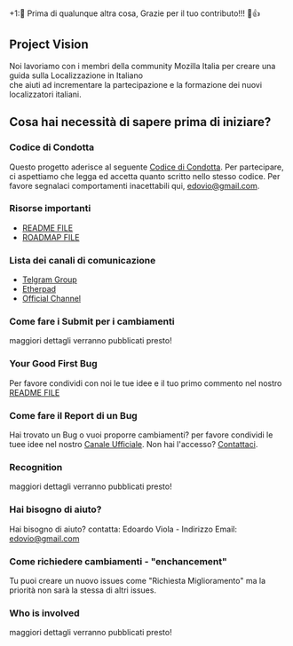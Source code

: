 +1::tada: Prima di qualunque altra cosa, Grazie per il tuo contributo!!! :tada::+1:

## Project Vision
Noi lavoriamo con i membri della community Mozilla Italia per creare una guida sulla Localizzazione in Italiano  
che aiuti ad incrementare la partecipazione e la formazione dei nuovi localizzatori italiani.

## Cosa hai necessità di sapere prima di iniziare?

### Codice di Condotta

Questo progetto aderisce al seguente [Codice di Condotta](https://github.com/edovio/MozItalians_Localization/blob/master/CODE_OF_CONDUCT.md). Per partecipare, ci aspettiamo che legga ed accetta quanto scritto nello stesso codice.
Per favore segnalaci comportamenti inacettabili qui, edovio@gmail.com.

### Risorse importanti
* [README FILE](https://github.com/edovio/MozItalians_Localization/blob/master/README.md)
* [ROADMAP FILE](https://github.com/edovio/MozItalians_Localization/blob/master/ROADMAP.md)

### Lista dei canali di comunicazione
* [Telgram Group](https://telegram.me/joinchat/B1cgtAocfekH_IHdviePDA)
* [Etherpad](https://public.etherpad-mozilla.org/p/mozItalians_Localization)
* [Official Channel](https://chat.mozillaitalia.org/channel/mozitaliansLocaization)

### Come fare i Submit per i cambiamenti
maggiori dettagli verranno pubblicati presto!

### Your Good First Bug
Per favore condividi con noi le tue idee e il tuo primo commento nel nostro [README FILE](https://github.com/edovio/MozItalians_Localization/blob/master/README.md)

###  Come fare il Report di un Bug
Hai trovato un Bug o vuoi proporre cambiamenti? per favore condividi le tuee idee nel nostro [Canale Ufficiale](https://chat.mozillaitalia.org/channel/mozitaliansLocaization). Non hai l'accesso? [Contattaci](edovio@gmail.com).

### Recognition
maggiori dettagli verranno pubblicati presto!

### Hai bisogno di aiuto?
Hai bisogno di aiuto? contatta: Edoardo Viola - Indirizzo Email: edovio@gmail.com

### Come richiedere cambiamenti - "enchancement"
Tu puoi creare un nuovo issues come "Richiesta Miglioramento" ma la priorità non sarà la stessa di altri issues.

### Who is involved
maggiori dettagli verranno pubblicati presto!
